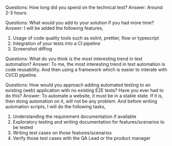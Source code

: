 Questions: How long did you spend on the technical test?
Answer: Around 2-3 hours.


Questions: What would you add to your solution if you had more time?
Answer: I will be added the following features,
1. Usage of code quality tools such as eslint, prettier, flow or typescript
2. Integration of your tests into a CI pipeline
3. Screenshot diffing


Questions: What do you think is the most interesting trend in test automation?
Answer: To me, the most interesting trend in test automation is code reusability. And then using a framework which is easier to interate with CI/CD pipeline.


Questions: How would you approach adding automated testing to an existing (web) application with no existing E2E tests? Have you ever had to do this?
Answer: To automate a website, it must be in a stable state. If it is, then doing automation on it, will not be any problem. And before writing automation scripts, I will do the following tasks,
1. Understanding the requirement documentation if available
2. Exploratory testing and writing documentation for features/scenarios to be tested
3. Writing test cases on those features/scenarios
4. Verify those test cases with the QA Lead or the product manager